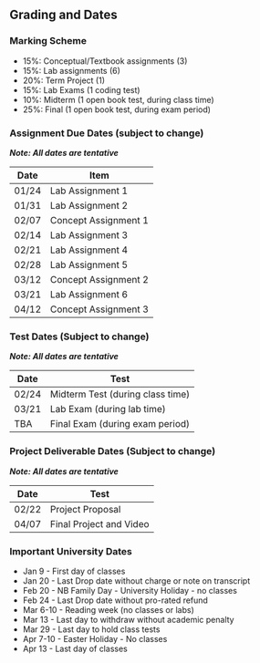 ## Grading and Dates

### Marking Scheme

 - 15%: Conceptual/Textbook assignments (3)
 - 15%: Lab assignments (6)
 - 20%: Term Project (1)
 - 15%: Lab Exams (1 coding test)
 - 10%: Midterm (1 open book test, during class time)
 - 25%: Final (1 open book test, during exam period)

### Assignment Due Dates (subject to change)

***Note: All dates are tentative***

| Date | Item |
|------|-------|
| 01/24| Lab Assignment 1 |
| 01/31| Lab Assignment 2 |
| 02/07| Concept Assignment 1 |
| 02/14| Lab Assignment 3 |
| 02/21| Lab Assignment 4 |
| 02/28| Lab Assignment 5 |
| 03/12| Concept Assignment 2 |
| 03/21| Lab Assignment 6 |
| 04/12| Concept Assignment 3 |

### Test Dates (Subject to change)

***Note: All dates are tentative***

| Date | Test |
|------|-------|
| 02/24 | Midterm Test (during class time) |
| 03/21 | Lab Exam (during lab time) |
| TBA | Final Exam (during exam period) |

### Project Deliverable Dates (Subject to change)

***Note: All dates are tentative***

| Date | Test |
|------|-------|
| 02/22 | Project Proposal |
| 04/07 | Final Project and Video |

### Important University Dates

- Jan 9 - First day of classes
- Jan 20 - Last Drop date without charge or note on transcript
- Feb 20 - NB Family Day - University Holiday - no classes
- Feb 24 - Last Drop date without pro-rated refund
- Mar 6-10 - Reading week (no classes or labs)
- Mar 13 - Last day to withdraw without academic penalty
- Mar 29 - Last day to hold class tests
- Apr 7-10 - Easter Holiday - No classes
- Apr 13 - Last day of classes                                                                                                                 
